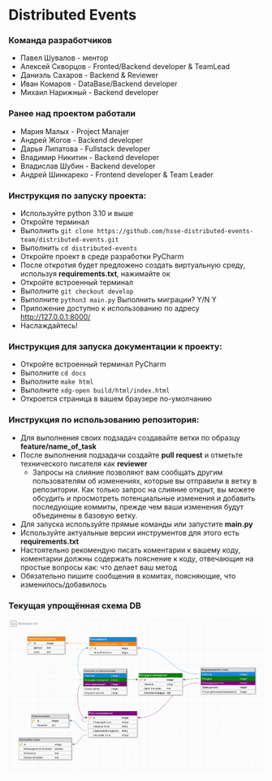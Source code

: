 # Distributed Events

### Команда разработчиков

- Павел Шувалов - ментор
- Алексей Скворцов - Fronted/Backend developer & TeamLead
- Даниэль Сахаров - Backend & Reviewer
- Иван Комаров - DataBase/Backend developer 
- Михаил Нарижный - Backend developer

### Ранее над проектом работали
- Мария Малых - Project Manajer
- Андрей Жогов - Backend developer
- Дарья Липатова - Fullstack developer
- Владимир Никитин - Backend developer
- Владислав Шубин - Backend developer
- Андрей Шинкареко - Frontend developer & Team Leader


### Инструкция по запуску проекта:
- Используйте python 3.10 и выше
- Откройте терминал
- Выполнить `git clone https://github.com/hsse-distributed-events-team/distributed-events.git`
- Выполнить `cd distributed-events`
- Откройте проект в среде разработки PyCharm
- После откротия будет предложено создать виртуальную среду, используя **requirements.txt**, нажимайте ок
- Откройте встроенный терминал
- Выполните `git checkout develop`
- Выполните `python3 main.py` Выполнить миграции? Y/N Y
- Приложение доступно к использованию по адресу http://127.0.0.1:8000/
- Наслаждайтесь!
### Инструкция для запуска документации к проекту:
- Откройте встроенный терминал PyCharm
- Выполните `cd docs`
- Выполните `make html`
- Выполните `xdg-open build/html/index.html`
- Откроется страница в вашем браузере по-умолчанию

### Инструкция по использованию репозитория:
- Для выполнения своих подзадач создавайте ветки по образцу **feature/name_of_task**
- После выполнения подзадачи создайте **pull request** и отметьте технического писателя как **reviewer**
  - Запросы на слияние позволяют вам сообщать другим пользователям об изменениях, которые вы отправили в ветку в репозитории. Как только запрос на слияние открыт, вы можете обсудить и просмотреть потенциальные изменения и добавить последующие коммиты, прежде чем ваши изменения будут объединены в базовую ветку.
- Для запуска используйте прямые команды или запустите **main.py**
- Используйте актуальные версии инструментов для этого есть **requirements.txt**
- Настоятельно рекомендую писать коментарии к вашему коду, коментарии должны содержать пояснение к коду, отвечающие на простые вопросы как: что делает ваш метод
- Обязательно пишите сообщения в комитах, поясняющие, что изменилось/добавилось

### Текущая упрощённая схема DB
![image db info](./pictures/db_schema.png)